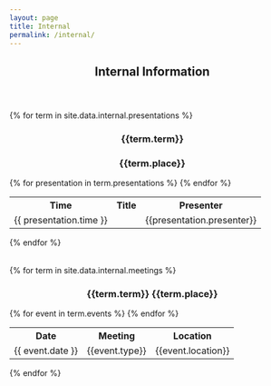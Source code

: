 ```yaml
---
layout: page
title: Internal
permalink: /internal/
---
```



  <header class="post-header">
    <h2 class="post-title">Internal Information</h2>
  </header> 
{% for term in site.data.internal.presentations %}
<div class ="row">

<div style="text-align:center">
<h3>{{term.term}}</h3>
<h3>{{term.place}}</h3>
</div>
</div>

<table class="table table-striped table-hover">
<tr>
    <th> Time </th> <th> Title </th> <th> Presenter</th> 
</tr>
{% for presentation in term.presentations %}
    <tr>
        <td> {{ presentation.time }}  </td>
        <td> 
        </td>
        <td> 
           {{presentation.presenter}}
        </td>
    </tr>
{% endfor %}
</table>
{% endfor %}

<style>
#pubTable_filter{
    display:none;
}
</style>

<table id="pubTable" class="table table-hover"></table>



{% for term in site.data.internal.meetings %}
<div class ="row">

<div style="text-align:center">
<h3>
{{term.term}}
{{term.place}}
</h3>
</div>
</div>

<table class="table table-striped table-hover">
<tr>
    <th> Date</th> <th> Meeting</th> <th> Location </th>
</tr>
{% for event in term.events %}
    <tr>
        <td> {{ event.date }}  </td>
        <td> 
           {{event.type}}
        </td>
        <td> {{event.location}} </td>
    </tr>
{% endfor %}
</table>
{% endfor %}

<style>
#pubTable_filter{
    display:none;
}
</style>

<table id="pubTable" class="table table-hover"></table>



